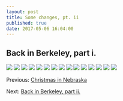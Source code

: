 ```yaml
---
layout: post
title: Some changes, pt. ii
published: true
date: 2017-05-06 16:04:00
---
```


## Back in Berkeley, part i.

![](https://s26.postimg.org/k0eyuyajt/DSCF7624.jpg)
![](https://s26.postimg.org/5k9mfyxnt/DSCF7635.jpg)
![](https://s26.postimg.org/ynxuc7lrd/DSCF7668.jpg)
![](https://s26.postimg.org/mal05aw2x/DSCF7680.jpg)
![](https://s26.postimg.org/w95yrs5ih/DSCF7713.jpg)
![](https://s26.postimg.org/j55gc7js9/DSCF7732.jpg)
![](https://s26.postimg.org/hrdtgwkix/DSCF7741.jpg)
![](https://s26.postimg.org/tuj54gvl5/DSCF7751.jpg)
![](https://s26.postimg.org/ox5kjctm1/DSCF7771.jpg)
![](https://s26.postimg.org/ja97lvr3d/DSCF7801.jpg)
![](https://s26.postimg.org/e048ul6uh/DSCF7811.jpg)
![](https://s26.postimg.org/8d7vx44bt/DSCF7817.jpg)
![](https://s26.postimg.org/a6aslfpih/DSCF7830.jpg)
![](https://s26.postimg.org/rkv0tpmnd/DSCF7837.jpg)
![](https://s26.postimg.org/4kodhdotl/DSCF7843.jpg)

Previous: [Christmas in Nebraska](2017-05-06-some-changes-i.md)

Next: [Back in Berkeley, part ii.](2017-05-06-some-changes-iii.md)

